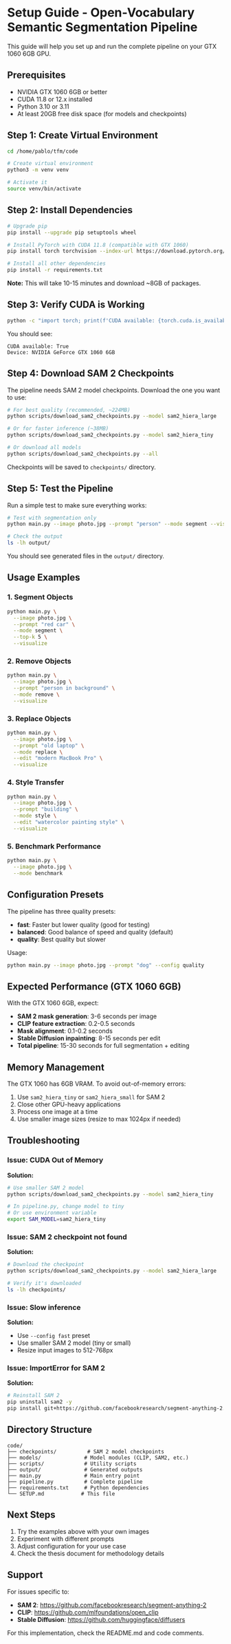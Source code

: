 # Setup Guide - Open-Vocabulary Semantic Segmentation Pipeline

This guide will help you set up and run the complete pipeline on your GTX 1060 6GB GPU.

## Prerequisites

- NVIDIA GTX 1060 6GB or better
- CUDA 11.8 or 12.x installed
- Python 3.10 or 3.11
- At least 20GB free disk space (for models and checkpoints)

## Step 1: Create Virtual Environment

```bash
cd /home/pablo/tfm/code

# Create virtual environment
python3 -m venv venv

# Activate it
source venv/bin/activate
```

## Step 2: Install Dependencies

```bash
# Upgrade pip
pip install --upgrade pip setuptools wheel

# Install PyTorch with CUDA 11.8 (compatible with GTX 1060)
pip install torch torchvision --index-url https://download.pytorch.org/whl/cu118

# Install all other dependencies
pip install -r requirements.txt
```

**Note:** This will take 10-15 minutes and download ~8GB of packages.

## Step 3: Verify CUDA is Working

```bash
python -c "import torch; print(f'CUDA available: {torch.cuda.is_available()}'); print(f'Device: {torch.cuda.get_device_name(0) if torch.cuda.is_available() else \"CPU\"}')"
```

You should see:
```
CUDA available: True
Device: NVIDIA GeForce GTX 1060 6GB
```

## Step 4: Download SAM 2 Checkpoints

The pipeline needs SAM 2 model checkpoints. Download the one you want to use:

```bash
# For best quality (recommended, ~224MB)
python scripts/download_sam2_checkpoints.py --model sam2_hiera_large

# Or for faster inference (~38MB)
python scripts/download_sam2_checkpoints.py --model sam2_hiera_tiny

# Or download all models
python scripts/download_sam2_checkpoints.py --all
```

Checkpoints will be saved to `checkpoints/` directory.

## Step 5: Test the Pipeline

Run a simple test to make sure everything works:

```bash
# Test with segmentation only
python main.py --image photo.jpg --prompt "person" --mode segment --visualize

# Check the output
ls -lh output/
```

You should see generated files in the `output/` directory.

## Usage Examples

### 1. Segment Objects

```bash
python main.py \
  --image photo.jpg \
  --prompt "red car" \
  --mode segment \
  --top-k 5 \
  --visualize
```

### 2. Remove Objects

```bash
python main.py \
  --image photo.jpg \
  --prompt "person in background" \
  --mode remove \
  --visualize
```

### 3. Replace Objects

```bash
python main.py \
  --image photo.jpg \
  --prompt "old laptop" \
  --mode replace \
  --edit "modern MacBook Pro" \
  --visualize
```

### 4. Style Transfer

```bash
python main.py \
  --image photo.jpg \
  --prompt "building" \
  --mode style \
  --edit "watercolor painting style" \
  --visualize
```

### 5. Benchmark Performance

```bash
python main.py \
  --image photo.jpg \
  --mode benchmark
```

## Configuration Presets

The pipeline has three quality presets:

- **fast**: Faster but lower quality (good for testing)
- **balanced**: Good balance of speed and quality (default)
- **quality**: Best quality but slower

Usage:
```bash
python main.py --image photo.jpg --prompt "dog" --config quality
```

## Expected Performance (GTX 1060 6GB)

With the GTX 1060 6GB, expect:

- **SAM 2 mask generation**: 3-6 seconds per image
- **CLIP feature extraction**: 0.2-0.5 seconds
- **Mask alignment**: 0.1-0.2 seconds
- **Stable Diffusion inpainting**: 8-15 seconds per edit
- **Total pipeline**: 15-30 seconds for full segmentation + editing

## Memory Management

The GTX 1060 has 6GB VRAM. To avoid out-of-memory errors:

1. Use `sam2_hiera_tiny` or `sam2_hiera_small` for SAM 2
2. Close other GPU-heavy applications
3. Process one image at a time
4. Use smaller image sizes (resize to max 1024px if needed)

## Troubleshooting

### Issue: CUDA Out of Memory

**Solution:**
```bash
# Use smaller SAM 2 model
python scripts/download_sam2_checkpoints.py --model sam2_hiera_tiny

# In pipeline.py, change model to tiny
# Or use environment variable
export SAM_MODEL=sam2_hiera_tiny
```

### Issue: SAM 2 checkpoint not found

**Solution:**
```bash
# Download the checkpoint
python scripts/download_sam2_checkpoints.py --model sam2_hiera_large

# Verify it's downloaded
ls -lh checkpoints/
```

### Issue: Slow inference

**Solution:**
- Use `--config fast` preset
- Use smaller SAM 2 model (tiny or small)
- Resize input images to 512-768px

### Issue: ImportError for SAM 2

**Solution:**
```bash
# Reinstall SAM 2
pip uninstall sam2 -y
pip install git+https://github.com/facebookresearch/segment-anything-2.git
```

## Directory Structure

```
code/
├── checkpoints/          # SAM 2 model checkpoints
├── models/              # Model modules (CLIP, SAM2, etc.)
├── scripts/             # Utility scripts
├── output/              # Generated outputs
├── main.py              # Main entry point
├── pipeline.py          # Complete pipeline
├── requirements.txt     # Python dependencies
└── SETUP.md            # This file
```

## Next Steps

1. Try the examples above with your own images
2. Experiment with different prompts
3. Adjust configuration for your use case
4. Check the thesis document for methodology details

## Support

For issues specific to:
- **SAM 2**: https://github.com/facebookresearch/segment-anything-2
- **CLIP**: https://github.com/mlfoundations/open_clip
- **Stable Diffusion**: https://github.com/huggingface/diffusers

For this implementation, check the README.md and code comments.

